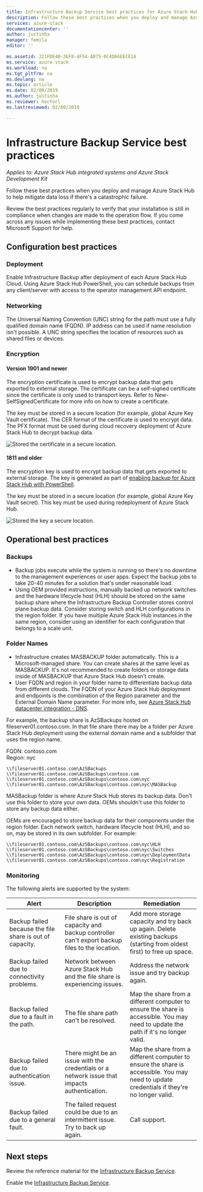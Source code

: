 ```yaml
---
title: Infrastructure Backup Service best practices for Azure Stack Hub | Microsoft Docs
description: Follow these best practices when you deploy and manage Azure Stack Hub to help mitigate data loss if there's a catastrophic failure.
services: azure-stack
documentationcenter: ''
author: justinha
manager: femila
editor: ''

ms.assetid: 221FDE40-3EF8-4F54-A075-0C4D66EECE1A
ms.service: azure-stack
ms.workload: na
ms.tgt_pltfrm: na
ms.devlang: na
ms.topic: article
ms.date: 02/08/2019
ms.author: justinha
ms.reviewer: hectorl
ms.lastreviewed: 02/08/2019

---
```

# Infrastructure Backup Service best practices

*Applies to: Azure Stack Hub integrated systems and Azure Stack Development Kit*

Follow these best practices when you deploy and manage Azure Stack Hub to help mitigate data loss if there's a catastrophic failure.

Review the best practices regularly to verify that your installation is still in compliance when changes are made to the operation flow. If you come across any issues while implementing these best practices, contact Microsoft Support for help.

## Configuration best practices

### Deployment

Enable Infrastructure Backup after deployment of each Azure Stack Hub Cloud. Using Azure Stack Hub PowerShell, you can schedule backups from any client/server with access to the operator management API endpoint.

### Networking

The Universal Naming Convention (UNC) string for the path must use a fully qualified domain name (FQDN). IP address can be used if name resolution isn't possible. A UNC string specifies the location of resources such as shared files or devices.

### Encryption

#### Version 1901 and newer

The encryption certificate is used to encrypt backup data that gets exported to external storage. The certificate can be a self-signed certificate since the certificate is only used to transport keys. Refer to New-SelfSignedCertificate for more info on how to create a certificate.
  
The key must be stored in a secure location (for example, global Azure Key Vault certificate). The CER format of the certificate is used to encrypt data. The PFX format must be used during cloud recovery deployment of Azure Stack Hub to decrypt backup data.

![Stored the certificate in a secure location.](media/azure-stack-backup/azure-stack-backup-encryption-store-cert.png)

#### 1811 and older

The encryption key is used to encrypt backup data that gets exported to external storage. The key is generated as part of [enabling backup for Azure Stack Hub with PowerShell](azure-stack-backup-enable-backup-powershell.md).

The key must be stored in a secure location (for example, global Azure Key Vault secret). This key must be used during redeployment of Azure Stack Hub.

![Stored the key a secure location.](media/azure-stack-backup/azure-stack-backup-encryption2.png)

## Operational best practices

### Backups

 - Backup jobs execute while the system is running so there's no downtime to the management experiences or user apps. Expect the backup jobs to take 20-40 minutes for a solution that's under reasonable load.
 - Using OEM provided instructions, manually backed up network switches and the hardware lifecycle host (HLH) should be stored on the same backup share where the Infrastructure Backup Controller stores control plane backup data. Consider storing switch and HLH configurations in the region folder. If you have multiple Azure Stack Hub instances in the same region, consider using an identifier for each configuration that belongs to a scale unit.

### Folder Names

 - Infrastructure creates MASBACKUP folder automatically. This is a Microsoft-managed share. You can create shares at the same level as MASBACKUP. It's not recommended to create folders or storage data inside of MASBACKUP that Azure Stack Hub doesn't create.
 -  User FQDN and region in your folder name to differentiate backup data from different clouds. The FQDN of your Azure Stack Hub deployment and endpoints is the combination of the Region parameter and the External Domain Name parameter. For more info, see [Azure Stack Hub datacenter integration - DNS](azure-stack-integrate-dns.md).

For example, the backup share is AzSBackups hosted on fileserver01.contoso.com. In that file share there may be a folder per Azure Stack Hub deployment using the external domain name and a subfolder that uses the region name.

FQDN: contoso.com  
Region: nyc


    \\fileserver01.contoso.com\AzSBackups
    \\fileserver01.contoso.com\AzSBackups\contoso.com
    \\fileserver01.contoso.com\AzSBackups\contoso.com\nyc
    \\fileserver01.contoso.com\AzSBackups\contoso.com\nyc\MASBackup

MASBackup folder is where Azure Stack Hub stores its backup data. Don't use this folder to store your own data. OEMs shouldn't use this folder to store any backup data either.

OEMs are encouraged to store backup data for their components under the region folder. Each network switch, hardware lifecycle host (HLH), and so on, may be stored in its own subfolder. For example:

    \\fileserver01.contoso.com\AzSBackups\contoso.com\nyc\HLH
    \\fileserver01.contoso.com\AzSBackups\contoso.com\nyc\Switches
    \\fileserver01.contoso.com\AzSBackups\contoso.com\nyc\DeploymentData
    \\fileserver01.contoso.com\AzSBackups\contoso.com\nyc\Registration

### Monitoring

The following alerts are supported by the system:

| Alert                                                   | Description                                                                                     | Remediation                                                                                                                                |
|---------------------------------------------------------|-------------------------------------------------------------------------------------------------|--------------------------------------------------------------------------------------------------------------------------------------------|
| Backup failed because the file share is out of capacity. | File share is out of capacity and backup controller can't export backup files to the location. | Add more storage capacity and try back up again. Delete existing backups (starting from oldest first) to free up space.                    |
| Backup failed due to connectivity problems.             | Network between Azure Stack Hub and the file share is experiencing issues.                          | Address the network issue and try backup again.                                                                                            |
| Backup failed due to a fault in the path.                | The file share path can't be resolved.                                                          | Map the share from a different computer to ensure the share is accessible. You may need to update the path if it's no longer valid.       |
| Backup failed due to authentication issue.               | There might be an issue with the credentials or a network issue that impacts authentication.    | Map the share from a different computer to ensure the share is accessible. You may need to update credentials if they're no longer valid. |
| Backup failed due to a general fault.                    | The failed request could be due to an intermittent issue. Try to back up again.                    | Call support.                                                                                                                               |

## Next steps

Review the reference material for the [Infrastructure Backup Service](azure-stack-backup-reference.md).

Enable the [Infrastructure Backup Service](azure-stack-backup-enable-backup-console.md).
